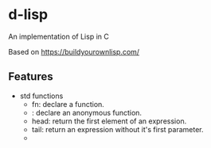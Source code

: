# d-lisp
An implementation of Lisp in C

Based on https://buildyourownlisp.com/

## Features

- std functions
  - fn: declare a function.
  - \: declare an anonymous function.
  - head: return the first element of an expression.
  - tail: return an expression without it's first parameter.
  - 